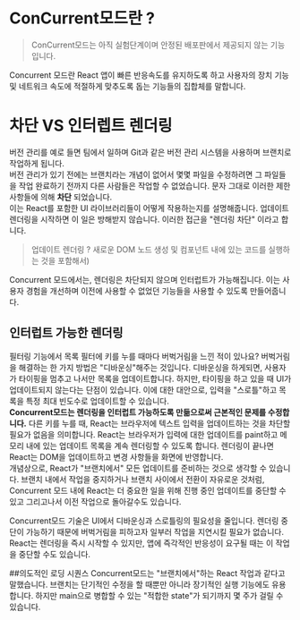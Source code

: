 # ConCurrent모드란 ?
> ConCurrent모드는 아직 실험단계이며 안정된 배포판에서 제공되지 않는 기능입니다.

Concurrent 모드란 React 앱이 빠른 반응속도를 유지하도록 하고 사용자의 장치 기능 및 네트워크 속도에 적절하게 맞추도록 돕는 기능들의 집합체를 말합니다. 

# 차단 VS 인터렙트 렌더링
버전 관리를 예로 들면 팀에서 일하며 Git과 같은 버전 관리 시스템을 사용하며 브랜치로 작업하게 됩니다.  
버전 관리가 있기 전에는 브랜치라는 개념이 없어서 몇몇 파일을 수정하려면 그 파일들을 작업 완료하기 전까지 다른 사람들은 작업할 수 없었습니다. 문자 그대로 이러한 제한사항들에 의해 **차단** 되었습니다.  
이는 React를 포함한 UI 라이브러리들이 어떻게 작용하는지를 설명해줍니다. 업데이트 렌더링을 시작하면 이 일은 방해받지 않습니다. 이러한 접근을 "렌더링 차단" 이라고 합니다.
>업데이트 렌더링 ?
>새로운 DOM 노드 생성 및 컴포넌트 내에 있는 코드를 실행하는 것을 포함해서)  

Concurrent 모드에서는, 렌더링은 차단되지 않으며 인터럽트가 가능해집니다. 이는 사용자 경험을 개선하며 이전에 사용할 수 없었던 기능들을 사용할 수 있도록 만들어줍니다. 
## 인터럽트 가능한 렌더링
필터링 기능에서 목록 필터에 키를 누를 때마다 버벅거림을 느낀 적이 있나요? 
버벅거림을 해결하는 한 가지 방법은 "디바운싱"해주는 것입니다. 디바운싱을 하게되면, 사용자가 타이핑을 멈추고 나서만 목록을 업데이트합니다. 하지만, 타이핑을 하고 있을 때 UI가 업데이트되지 않는다는 단점이 있습니다. 
이에 대한 대안으로, 입력을 "스로틀"하고 목록을 특정 최대 빈도수로 업데이트할 수 있습니다.  
**Concurrent모드는 렌더링을 인터럽트 가능하도록 만듦으로써 근본적인 문제를 수정합니다.** 다른 키를 누를 때, React는 브라우저에 텍스트 입력을 업데이트하는 것을 차단할 필요가 없음을 의미합니다.
React는 브라우저가 입력에 대한 업데이트를 paint하고 메모리 내에 있는 업데이트 목록을 계속 렌더링할 수 있도록 합니다. 렌더링이 끝나면 React는 DOM을 업데이트하고 변경 사항들을 화면에 반영합니다.  
개념상으로, React가 "브랜치에서" 모든 업데이트를 준비하는 것으로 생각할 수 있습니다. 브랜치 내에서 작업을 중지하거나 브랜치 사이에서 전환이 자유로운 것처럼, Concurrent 모드 내에 React는 더 중요한 일을 위해 진행 중인 업데이트를 중단할 수 있고 그리고나서 이전 작업으로 돌아갈수도 있습니다.  

Concurrent모드 기술은 UI에서 디바운싱과 스로틀링의 필요성을 줄입니다. 렌더링 중단이 가능하기 때문에 버벅거림을 피하고자 일부러 작업을 지연시킬 필요가 없습니다. React는 렌더링을 즉시 시작할 수 있지만,
앱에 즉각적인 반응성이 요구될 때는 이 작업을 중단할 수도 있습니다.

##의도적인 로딩 시퀀스
Concurrent모드는 "브랜치에서"하는 React 작업과 같다고 말했습니다. 브랜치는 단기적인 수정을 할 때뿐만 아니라 장기적인 실행 기능에도 유용합니다. 하지만 main으로 병합할 수 있는 "적합한 state"가 되기까지 몇 주가 걸릴 수 있습니다.  
